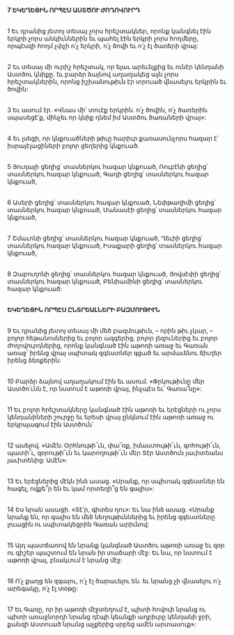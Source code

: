 **7 ԵԿԵՂԵՑԻՆ ՈՐՊԷՍ ԱՍՏԾՈՒ ԺՈՂՈՎՈՒՐԴ**

\
1 Եւ դրանից յետոյ տեսայ չորս հրեշտակներ, որոնք կանգնել էին երկրի չորս անկիւններին եւ պահել էին երկրի չորս հողմերը, որպէսզի հողմ չփչի ո՛չ երկրի, ո՛չ ծովի եւ ո՛չ էլ ծառերի վրայ:

\
2 Եւ տեսայ մի ուրիշ հրեշտակ, որ ելաւ արեւելքից եւ ունէր կենդանի Աստծու կնիքը. եւ բարձր ձայնով աղաղակեց այն չորս հրեշտակներին, որոնց իշխանութիւն էր տրուած վնասելու երկրին եւ ծովին:

\
3 Եւ ասում էր. «Վնաս մի՛ տուէք երկրին. ո՛չ ծովին, ո՛չ ծառերին. սպասեցէ՛ք, մինչեւ որ կնիք դնեմ իմ Աստծու ծառաների վրայ»:

\
4 Եւ լսեցի, որ կնքուածների թիւը հարիւր քառասունչորս հազար է՝ իսրայէլացիների բոլոր ցեղերից կնքուած.

\
5 Յուդայի ցեղից՝ տասներկու հազար կնքուած, Ռուբէնի ցեղից՝ տասներկու հազար կնքուած, Գադի ցեղից՝ տասներկու հազար կնքուած,

\
6 Ասերի ցեղից՝ տասներկու հազար կնքուած, Նեփթաղիմի ցեղից՝ տասներկու հազար կնքուած, Մանասէի ցեղից՝ տասներկու հազար կնքուած,

\
7 Շմաւոնի ցեղից՝ տասներկու հազար կնքուած, Ղեւիի ցեղից՝ տասներկու հազար կնքուած, Իսաքարի ցեղից՝ տասներկու հազար կնքուած,

\
8 Զաբուղոնի ցեղից՝ տասներկու հազար կնքուած, Յովսէփի ցեղից՝ տասներկու հազար կնքուած, Բենիամինի ցեղից՝ տասներկու հազար կնքուած:

\
**ԵԿԵՂԵՑԻՆ ՈՐՊԷՍ ԸՆՏՐԵԱԼՆԵՐԻ ԲԱԶՄՈՒԹԻՒՆ**

\
 9 Եւ դրանից յետոյ տեսայ մի մեծ բազմութիւն, – որին թիւ չկար, – բոլոր հեթանոսներից եւ բոլոր ազգերից, բոլոր լեզուներից եւ բոլոր ժողովուրդներից, որոնք կանգնած էին աթոռի առաջ եւ Գառան առաջ՝ իրենց վրայ սպիտակ զգեստներ գցած եւ արմաւենու ճիւղեր իրենց ձեռքերին:

\
 10 Բարձր ձայնով աղաղակում էին եւ ասում. «Փրկութիւնը մեր Աստծո՛ւնն է, որ նստում է աթոռի վրայ, ինչպէս եւ՝ Գառա՛նը»:

\
 11 Եւ բոլոր հրեշտակները կանգնած էին աթոռի եւ երէցների ու չորս կենդանիների շուրջը եւ երեսի վրայ ընկնում էին աթոռի առաջ ու երկրպագում էին Աստծուն՝

\
 12 ասելով. «Ամէն: Օրհնութի՜ւն, փա՜ռք, իմաստութի՜ւն, գոհութի՜ւն, պատի՜ւ, զօրութի՜ւն եւ կարողութի՜ւն մեր Տէր Աստծուն յաւիտեանս յաւիտենից: Ամէն»:

\
13 Եւ երէցներից մէկն ինձ ասաց. «Սրանք, որ սպիտակ զգեստներ են հագել, ովքե՞ր են եւ կամ որտեղի՞ց են գալիս»:

\
14 Ես նրան ասացի. «Տէ՛ր, գիտես դու»: Եւ նա ինձ ասաց. «Սրանք նրանք են, որ գալիս են մեծ նեղութիւններից եւ իրենց զգեստները լուացին ու սպիտակեցրին Գառան արիւնով:

\
15 Այդ պատճառով են նրանք կանգնած Աստծու աթոռի առաջ եւ զօր ու գիշեր պաշտում են նրան իր տաճարի մէջ: Եւ նա, որ նստում է աթոռի վրայ, բնակւում է նրանց մէջ:

\
16 Ո՛չ քաղց են զգալու, ո՛չ էլ ծարաւելու են. եւ նրանց չի վնասելու ո՛չ արեգակը, ո՛չ էլ տօթը:

\
17 Եւ Գառը, որ իր աթոռի մէջտեղում է, պիտի հովուի նրանց ու պիտի առաջնորդի նրանց դէպի կեանքի աղբիւրը կենդանի ջրի, քանզի Աստուած նրանց աչքերից սրբեց ամէն արտասուք»:
